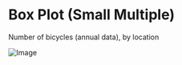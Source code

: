 # Box Plot (Small Multiple)

Number of bicycles (annual data), by location

![Image](https://dl.dropboxusercontent.com/s/5nr1go8q19g77t7/chrome_X9wFuOzDe2.png)
